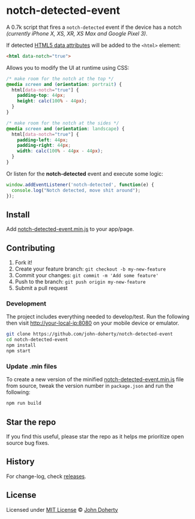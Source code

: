 # notch-detected-event

A 0.7k script that fires a `notch-detected` event if the device has a notch <i>(currently iPhone X, XS, XR, XS Max and Google Pixel 3)</i>.

If detected [HTML5 data attributes](http://html5doctor.com/html5-custom-data-attributes/) will be added to the `<html>` element:

```html
<html data-notch="true">
```

Allows you to modify the UI at runtime using CSS:

```css
/* make room for the notch at the top */
@media screen and (orientation: portrait) {
  html[data-notch="true"] {
    padding-top: 44px;
    height: calc(100% - 44px);
  }
}

/* make room for the notch at the sides */
@media screen and (orientation: landscape) {
  html[data-notch="true"] {
    padding-left: 44px;
    padding-right: 44px;
    width: calc(100% - 44px - 44px);
  }
}
```

Or listen for the **notch-detected** event and execute some logic:

```js
window.addEventListener('notch-detected', function(e) {
  console.log("Notch detected, move shit around");
});
```

## Install

Add [notch-detected-event.min.js](dist/notch-detected-event.min.js) to your app/page.

## Contributing

1. Fork it!
2. Create your feature branch: `git checkout -b my-new-feature`
3. Commit your changes: `git commit -m 'Add some feature'`
4. Push to the branch: `git push origin my-new-feature`
5. Submit a pull request

### Development

The project includes everything needed to develop/test. Run the following then visit [http://your-local-ip:8080](http://localhost:8080) on your mobile device or emulator.

```bash
git clone https://github.com/john-doherty/notch-detected-event
cd notch-detected-event
npm install
npm start
```

### Update .min files

To create a new version of the minified [notch-detected-event.min.js](dist/notch-detected-event.min.js) file from source, tweak the version number in `package.json` and run the following:

```bash
npm run build
```

## Star the repo

If you find this useful, please star the repo as it helps me prioritize open source bug fixes.

## History

For change-log, check [releases](https://github.com/john-doherty/notch-detected-event/releases).

## License

Licensed under [MIT License](LICENSE) &copy; [John Doherty](http://www.johndoherty.info)
